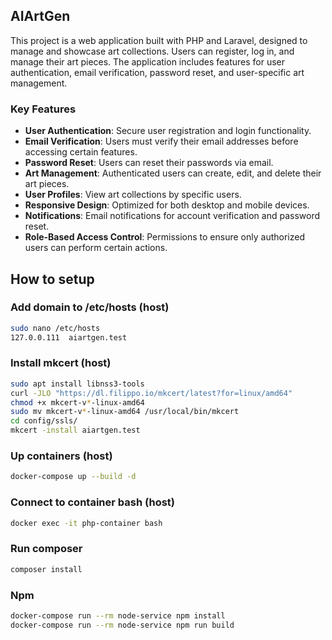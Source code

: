 ## AIArtGen

This project is a web application built with PHP and Laravel, designed to manage and showcase art collections. Users can register, log in, and manage their art pieces. The application includes features for user authentication, email verification, password reset, and user-specific art management.

### Key Features

- **User Authentication**: Secure user registration and login functionality.
- **Email Verification**: Users must verify their email addresses before accessing certain features.
- **Password Reset**: Users can reset their passwords via email.
- **Art Management**: Authenticated users can create, edit, and delete their art pieces.
- **User Profiles**: View art collections by specific users.
- **Responsive Design**: Optimized for both desktop and mobile devices.
- **Notifications**: Email notifications for account verification and password reset.
- **Role-Based Access Control**: Permissions to ensure only authorized users can perform certain actions.

## How to setup

### Add domain to /etc/hosts (host)

```bash
sudo nano /etc/hosts
127.0.0.111  aiartgen.test
```

### Install mkcert (host)

```bash
sudo apt install libnss3-tools
curl -JLO "https://dl.filippo.io/mkcert/latest?for=linux/amd64"
chmod +x mkcert-v*-linux-amd64
sudo mv mkcert-v*-linux-amd64 /usr/local/bin/mkcert
cd config/ssls/
mkcert -install aiartgen.test
```

### Up containers (host)

```bash
docker-compose up --build -d
```

### Connect to container bash (host)

```bash
docker exec -it php-container bash
```

### Run composer

```bash
composer install
```

### Npm

```bash
docker-compose run --rm node-service npm install
docker-compose run --rm node-service npm run build
```
